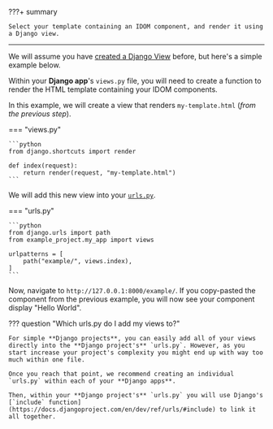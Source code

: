 ???+ summary

    Select your template containing an IDOM component, and render it using a Django view.

---

We will assume you have [created a Django View](https://docs.djangoproject.com/en/dev/intro/tutorial01/#write-your-first-view) before, but here's a simple example below.

Within your **Django app**'s `views.py` file, you will need to create a function to render the HTML template containing your IDOM components.

In this example, we will create a view that renders `my-template.html` (_from the previous step_).

=== "views.py"

    ```python
    from django.shortcuts import render

    def index(request):
        return render(request, "my-template.html")
    ```

We will add this new view into your [`urls.py`](https://docs.djangoproject.com/en/dev/intro/tutorial01/#write-your-first-view).

=== "urls.py"

    ```python
    from django.urls import path
    from example_project.my_app import views

    urlpatterns = [
        path("example/", views.index),
    ]
    ```

Now, navigate to `http://127.0.0.1:8000/example/`. If you copy-pasted the component from the previous example, you will now see your component display "Hello World".

??? question "Which urls.py do I add my views to?"

    For simple **Django projects**, you can easily add all of your views directly into the **Django project's** `urls.py`. However, as you start increase your project's complexity you might end up with way too much within one file.

    Once you reach that point, we recommend creating an individual `urls.py` within each of your **Django apps**.

    Then, within your **Django project's** `urls.py` you will use Django's [`include` function](https://docs.djangoproject.com/en/dev/ref/urls/#include) to link it all together.
